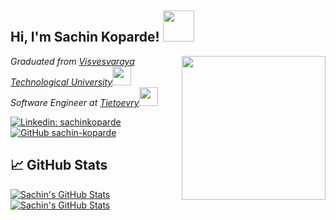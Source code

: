 <h2> Hi, I'm Sachin Koparde! <img src="https://media.giphy.com/media/QTfX9Ejfra3ZmNxh6B/giphy.gif" width="50"></h2>
<img align='right' src="https://media.giphy.com/media/fwbzI2kV3Qrlpkh59e/source.gif" width="230">
<p><em>Graduated from <a href="http://www.vtu.ac.in">Visvesvaraya Technological University</a><img src="https://media.giphy.com/media/fYSnHlufseco8Fh93Z/giphy.gif" width="30"></br>Software Engineer at <a href="https://www.tietoevry.com">Tietoevry</a><img src="https://media.giphy.com/media/WUlplcMpOCEmTGBtBW/giphy.gif" width="30">
</em></p>

[![Linkedin: sachinkoparde](https://img.shields.io/badge/-sachin--koparde-blue?style=flat-square&logo=Linkedin&logoColor=white&link=https://www.linkedin.com/in/sachinkoparde/)](https://www.linkedin.com/in/sachinkoparde/)
[![GitHub sachin-koparde](https://img.shields.io/github/followers/sachin-koparde?label=follow&style=social)](https://github.com/sachin-koparde)

## &#x1f4c8; GitHub Stats

<a href="https://github.com/sachin-koparde/sachin-koparde">
  <div><img align="center" src="https://github-readme-stats.vercel.app/api/top-langs/?username=sachin-koparde&layout=compact&show_icons=true&line_height=24&count_private=true&title_color=6aa6f8&text_color=8a919a&icon_color=6aa6f8&bg_color=22272e" alt="Sachin's GitHub Stats"></img></div>

  <div><img align="center" src="https://github-readme-stats.vercel.app/api?username=sachin-koparde&show_icons=true&theme=tokyonight&line_height=24&count_private=true&bg_color=22272e" alt="Sachin's GitHub Stats"/> </div>
</a>



